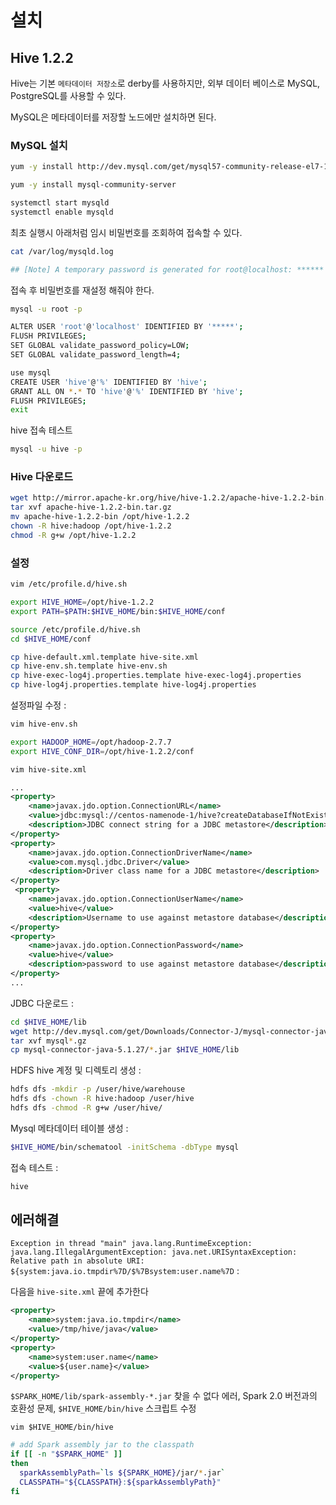 # 설치

## Hive 1.2.2

Hive는 기본 `메타데이터 저장소`로 derby를 사용하지만, 외부 데이터 베이스로 MySQL, PostgreSQL를 사용할 수 있다.

MySQL은 메타데이터를 저장할 노드에만 설치하면 된다.

### MySQL 설치

```bash
yum -y install http://dev.mysql.com/get/mysql57-community-release-el7-11.noarch.rpm

yum -y install mysql-community-server

systemctl start mysqld
systemctl enable mysqld
```

최초 실행시 아래처럼 임시 비밀번호를 조회하여 접속할 수 있다.

```bash
cat /var/log/mysqld.log

## [Note] A temporary password is generated for root@localhost: ******
```

접속 후 비밀번호를 재설정 해줘야 한다.

```bash
mysql -u root -p

ALTER USER 'root'@'localhost' IDENTIFIED BY '*****';
FLUSH PRIVILEGES;
SET GLOBAL validate_password_policy=LOW;
SET GLOBAL validate_password_length=4;

use mysql
CREATE USER 'hive'@'%' IDENTIFIED BY 'hive';
GRANT ALL ON *.* TO 'hive'@'%' IDENTIFIED BY 'hive';
FLUSH PRIVILEGES;
exit
```

hive 접속 테스트
```bash
mysql -u hive -p
```

### Hive 다운로드

```bash
wget http://mirror.apache-kr.org/hive/hive-1.2.2/apache-hive-1.2.2-bin.tar.gz
tar xvf apache-hive-1.2.2-bin.tar.gz
mv apache-hive-1.2.2-bin /opt/hive-1.2.2
chown -R hive:hadoop /opt/hive-1.2.2
chmod -R g+w /opt/hive-1.2.2
```

### 설정

```bash
vim /etc/profile.d/hive.sh
```
```bash
export HIVE_HOME=/opt/hive-1.2.2
export PATH=$PATH:$HIVE_HOME/bin:$HIVE_HOME/conf
```

```bash
source /etc/profile.d/hive.sh
cd $HIVE_HOME/conf

cp hive-default.xml.template hive-site.xml
cp hive-env.sh.template hive-env.sh
cp hive-exec-log4j.properties.template hive-exec-log4j.properties
cp hive-log4j.properties.template hive-log4j.properties
```

설정파일 수정 :

```bash
vim hive-env.sh
```
```bash
export HADOOP_HOME=/opt/hadoop-2.7.7
export HIVE_CONF_DIR=/opt/hive-1.2.2/conf
```

```bash
vim hive-site.xml
```
```xml
...
<property>
    <name>javax.jdo.option.ConnectionURL</name>
    <value>jdbc:mysql://centos-namenode-1/hive?createDatabaseIfNotExist=true</value>
    <description>JDBC connect string for a JDBC metastore</description>
</property>
<property>
    <name>javax.jdo.option.ConnectionDriverName</name>
    <value>com.mysql.jdbc.Driver</value>
    <description>Driver class name for a JDBC metastore</description>
</property>
 <property>
    <name>javax.jdo.option.ConnectionUserName</name>
    <value>hive</value>
    <description>Username to use against metastore database</description>
</property>
<property>
    <name>javax.jdo.option.ConnectionPassword</name>
    <value>hive</value>
    <description>password to use against metastore database</description>
</property>
...
```

JDBC 다운로드 :

```bash
cd $HIVE_HOME/lib
wget http://dev.mysql.com/get/Downloads/Connector-J/mysql-connector-java-5.1.27.tar.gz
tar xvf mysql*.gz
cp mysql-connector-java-5.1.27/*.jar $HIVE_HOME/lib
```

HDFS hive 계정 및 디렉토리 생성 :

```bash
hdfs dfs -mkdir -p /user/hive/warehouse
hdfs dfs -chown -R hive:hadoop /user/hive
hdfs dfs -chmod -R g+w /user/hive/
```

Mysql 메타데이터 테이블 생성 :

```bash
$HIVE_HOME/bin/schematool -initSchema -dbType mysql
```

접속 테스트 :

```bash
hive
```

## 에러해결

`Exception in thread "main" java.lang.RuntimeException: java.lang.IllegalArgumentException: java.net.URISyntaxException: Relative path in absolute URI: ${system:java.io.tmpdir%7D/$%7Bsystem:user.name%7D` :

다음을 `hive-site.xml` 끝에 추가한다 

```xml
<property>
    <name>system:java.io.tmpdir</name>
    <value>/tmp/hive/java</value>
</property>
<property>
    <name>system:user.name</name>
    <value>${user.name}</value>
</property>
```

`$SPARK_HOME/lib/spark-assembly-*.jar` 찾을 수 없다 에러, Spark 2.0 버전과의 호환성 문제, `$HIVE_HOME/bin/hive` 스크립트 수정

```vim
vim $HIVE_HOME/bin/hive
```

```bash
# add Spark assembly jar to the classpath
if [[ -n "$SPARK_HOME" ]]
then
  sparkAssemblyPath=`ls ${SPARK_HOME}/jar/*.jar`
  CLASSPATH="${CLASSPATH}:${sparkAssemblyPath}"
fi
```